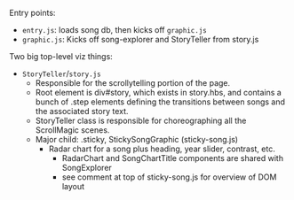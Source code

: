 
Entry points:
- `entry.js`: loads song db, then kicks off `graphic.js`
- `graphic.js`: Kicks off song-explorer and StoryTeller from story.js

Two big top-level viz things:
- `StoryTeller`/`story.js`
  - Responsible for the scrollytelling portion of the page.
  - Root element is div#story, which exists in story.hbs, and contains a bunch of .step elements defining the transitions between songs and the associated story text.
  - StoryTeller class is responsible for choreographing all the ScrollMagic scenes.
  - Major child: .sticky, StickySongGraphic (sticky-song.js)
    - Radar chart for a song plus heading, year slider, contrast, etc.
      - RadarChart and SongChartTitle components are shared with SongExplorer
      - see comment at top of sticky-song.js for overview of DOM layout

